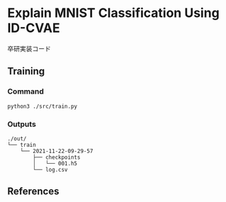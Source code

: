 # Explain MNIST Classification Using ID-CVAE

卒研実装コード

## Training

### Command

```shell
python3 ./src/train.py
```

### Outputs

```
./out/
└── train
    └── 2021-11-22-09-29-57
        ├── checkpoints
        │   └── 001.h5
        └── log.csv
```

## References
